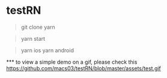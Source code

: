 # testRN

>git clone
>yarn

>yarn start

>yarn ios 
>yarn android

*** to view a simple demo on a gif, please check this  https://github.com/macs03/testRN/blob/master/assets/test.gif
